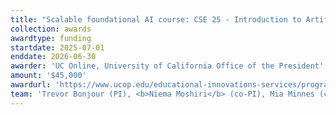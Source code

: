 ```yaml
---
title: "Scalable foundational AI course: CSE 25 - Introduction to Artificial Intelligence"
collection: awards
awardtype: funding
startdate: 2025-07-01
enddate: 2026-06-30
awarder: 'UC Online, University of California Office of the President'
amount: '$45,000'
awardurl: 'https://www.ucop.edu/educational-innovations-services/programs-and-initiatives/ilti/about.html'
team: 'Trevor Bonjour (PI), <b>Niema Moshiri</b> (co-PI), Mia Minnes (co-PI)'
---
```

